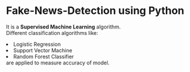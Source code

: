 # Fake-News-Detection using Python
It is a <b>Supervised Machine Learning</b> algorithm.<br>
Different classification algorithms like:<br>
<li>Logistic Regression</li>
<li>Support Vector Machine</li>
<li>Random Forest Classifier</li>
are applied to measure accuracy of model. 